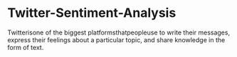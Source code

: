 # Twitter-Sentiment-Analysis
Twitterisone of the biggest platformsthatpeopleuse to write their messages, express their feelings about a particular topic, and share knowledge in the form of text.
